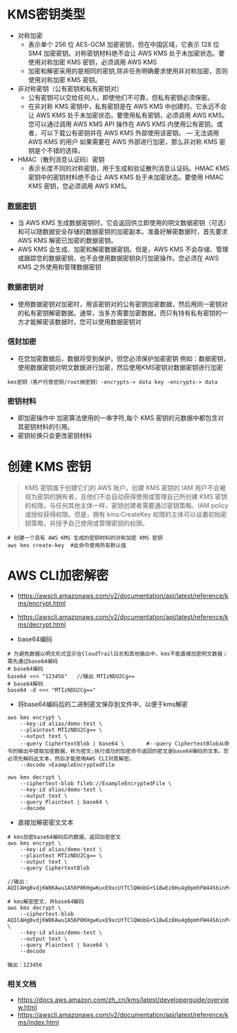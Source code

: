 # KMS密钥类型
* 对称加密 
  - 表示单个 256 位 AES-GCM 加密密钥，但在中国区域，它表示 128 位 SM4 加密密钥。对称密钥材料绝不会让 AWS KMS 处于未加密状态。要使用对称加密 KMS 密钥，必须调用 AWS KMS
  - 加密和解密采用的是相同的密钥,除非任务明确要求使用非对称加密，否则使用对称加密 KMS 密钥。
* 非对称密钥（公有密钥和私有密钥对） 
  - 公有密钥可以交给任何人，即使他们不可靠，但私有密钥必须保密。
  - 在非对称 KMS 密钥中，私有密钥是在 AWS KMS 中创建的，它永远不会让 AWS KMS 处于未加密状态。要使用私有密钥，必须调用 AWS KMS。您可以通过调用 AWS KMS API 操作在 AWS KMS 内使用公有密钥。或者，可以下载公有密钥并在 AWS KMS 外部使用该密钥。
  — 无法调用 AWS KMS 的用户 如果需要在 AWS 外部进行加密，那么非对称 KMS 密钥是个不错的选择。
* HMAC（散列消息认证码）密钥
  - 表示长度不同的对称密钥，用于生成和验证散列消息认证码。HMAC KMS 密钥中的密钥材料绝不会让 AWS KMS 处于未加密状态。要使用 HMAC KMS 密钥，您必须调用 AWS KMS。

### [数据密钥](https://docs.aws.amazon.com/zh_cn/kms/latest/developerguide/concepts.html)
* 当 AWS KMS 生成数据密钥时，它会返回供立即使用的明文数据密钥（可选）和可以随数据安全存储的数据密钥的加密副本。准备好解密数据时，首先要求 AWS KMS 解密已加密的数据密钥。
* AWS KMS 会生成、加密和解密数据密钥。但是，AWS KMS 不会存储、管理或跟踪您的数据密钥，也不会使用数据密钥执行加密操作。您必须在 AWS KMS 之外使用和管理数据密钥

### 数据密钥对
* 使用数据密钥对加密时，用该密钥对的公有密钥加密数据，然后用同一密钥对的私有密钥解密数据。通常，当多方需要加密数据，而只有持有私有密钥的一方才能解密该数据时，您可以使用数据密钥对

### 信封加密
* 在您加密数据后，数据将受到保护，但您必须保护加密密钥 例如：数据密钥，使用数据密钥对明文数据进行加密，然后使用KMS密钥对数据密钥进行加密
```
kms密钥（客户托管密钥/root根密钥）-encrypts-> data key -encrypts-> data
```
### 密钥材料
  - 即加密操作中 加密算法使用的一串字符,每个 KMS 密钥的元数据中都包含对其密钥材料的引用。
  - 密钥轮换只会更改密钥材料

# 创建 KMS 密钥
>KMS 密钥属于创建它们的 AWS 账户。创建 KMS 密钥的 IAM 用户不会被视为密钥的拥有者，且他们不会自动获得使用或管理自己所创建 KMS 密钥的权限。与任何其他主体一样，密钥创建者需要通过密钥策略、IAM policy 或授权获得权限。但是，拥有 kms:CreateKey 权限的主体可以设置初始密钥策略，并授予自己使用或管理密钥的权限。
```
# 创建一个具有 AWS KMS 生成的密钥材料的对称加密 KMS 密钥
aws kms create-key  #此命令使用所有默认值
```

# AWS CLI加密解密
* https://awscli.amazonaws.com/v2/documentation/api/latest/reference/kms/encrypt.html
* https://awscli.amazonaws.com/v2/documentation/api/latest/reference/kms/decrypt.html

* base64编码
```
# 为避免数据以明文形式显示在CloudTrail日志和其他输出中，kms不能直接加密明文数据；需先通过base64编码
# base64编码
base64 <<< "123456"   //输出 MTIzNDU2Cg==
# base64解码
base64 -d <<< "MTIzNDU2Cg=="
```
* 将base64编码后的二进制密文保存到文件中，以便于kms解密
```
aws kms encrypt \
    --key-id alias/demo-test \
    --plaintext MTIzNDU2Cg== \
    --output text \
    --query CiphertextBlob | base64 \       #--query CiphertextBlob从命令的输出中提取加密数据，称为密文;执行成功的加密命令返回的密文是base64编码的文本。您必须先解码此文本，然后才能使用AWS CLI对其解密。
    --decode >ExampleEncryptedFile  
```
```
aws kms decrypt \
    --ciphertext-blob fileb://ExampleEncryptedFile \
    --key-id alias/demo-test \
    --output text \
    --query Plaintext | base64 \
    --decode
```
* 直接加解密密文文本
```
# kms加密base64编码后的数据，返回加密密文
aws kms encrypt \
    --key-id alias/demo-test \
    --plaintext MTIzNDU2Cg== \
    --output text \
    --query CiphertextBlob

//输出：AQICAHgBvdjKW8KAwu1A56P8KHgwKuxE9xcUtTClQWobG+S18wEz8Hu4g0pmhFW44S6inP4WAAAAZTBjBgkqhkiG9w0BBwagVjBUAgEAME8GCSqGSIb3DQEHATAeBglghkgBZQMEAS4wEQQMpDu8camxanjDBDyqAgEQgCJ38UHYXuh03XAMyu6kz8EAxD5p6gjJcaRdjIDocGvqJrlG
```
```
# kms解密密文，并base64解码
aws kms decrypt \
    --ciphertext-blob AQICAHgBvdjKW8KAwu1A56P8KHgwKuxE9xcUtTClQWobG+S18wEz8Hu4g0pmhFW44S6inP4WAAAAZTBjBgkqhkiG9w0BBwagVjBUAgEAME8GCSqGSIb3DQEHATAeBglghkgBZQMEAS4wEQQMpDu8camxanjDBDyqAgEQgCJ38UHYXuh03XAMyu6kz8EAxD5p6gjJcaRdjIDocGvqJrlG \
    --key-id alias/demo-test \
    --output text \
    --query Plaintext | base64 \
    --decode

输出：123456
```

### 相关文档
* https://docs.aws.amazon.com/zh_cn/kms/latest/developerguide/overview.html
* https://awscli.amazonaws.com/v2/documentation/api/latest/reference/kms/index.html
